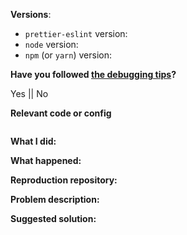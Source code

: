<!--
Thanks for your interest in the project. I appreciate bugs filed and PRs submitted!
Please make sure that you are familiar with and follow the Code of Conduct for
this project (found in the CODE_OF_CONDUCT.md file).

Please fill out this template with all the relevant information so we can
understand what's going on and fix the issue.

I'll probably ask you to submit the fix (after giving some direction). If you've
never done that before, that's great! Check this free short video tutorial to
learn how: http://kcd.im/pull-request
-->

**Versions**:

- `prettier-eslint` version:
- `node` version:
- `npm` (or `yarn`) version:

**Have you followed [the debugging tips](https://github.com/prettier/prettier-eslint/blob/master/README.md#debugging-issues)?**

Yes || No

**Relevant code or config**

```javascript

```

**What I did:**



**What happened:**

<!-- Please provide the full error message/screenshots/anything -->

**Reproduction repository:**

<!--
If possible, please create a repository that reproduces the issue with the
minimal amount of code possible.
-->

**Problem description:**



**Suggested solution:**


